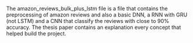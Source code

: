 The amazon_reviews_bulk_plus_lstm file is a file that contains the preprocessing of amazon reviews and also a basic DNN, a RNN with GRU (not LSTM) and a CNN that classify the reviews with close to 90% accuracy. The thesis paper contains an explanation every concept that helped build the project.
